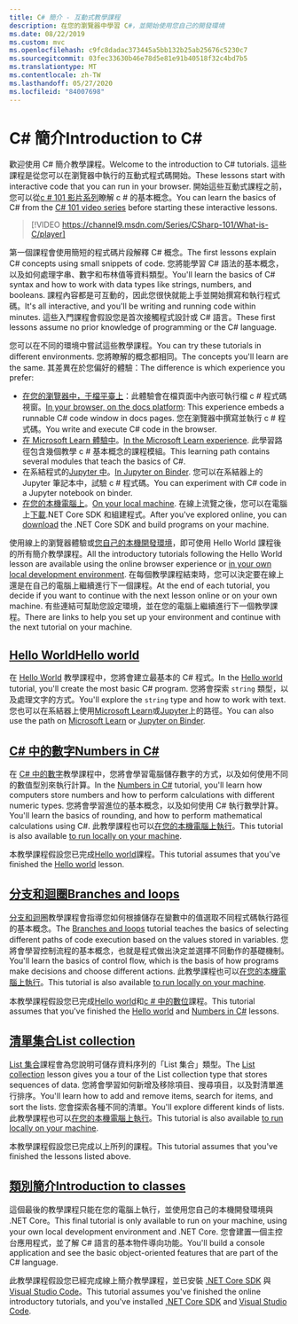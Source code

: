 ```yaml
---
title: C# 簡介 - 互動式教學課程
description: 在您的瀏覽器中學習 C#，並開始使用您自己的開發環境
ms.date: 08/22/2019
ms.custom: mvc
ms.openlocfilehash: c9fc8dadac373445a5bb132b25ab25676c5230c7
ms.sourcegitcommit: 03fec33630b46e78d5e81e91b40518f32c4bd7b5
ms.translationtype: MT
ms.contentlocale: zh-TW
ms.lasthandoff: 05/27/2020
ms.locfileid: "84007698"
---
```

# <a name="introduction-to-c"></a><span data-ttu-id="c095e-103">C\# 簡介</span><span class="sxs-lookup"><span data-stu-id="c095e-103">Introduction to C\#</span></span>

<span data-ttu-id="c095e-104">歡迎使用 C# 簡介教學課程。</span><span class="sxs-lookup"><span data-stu-id="c095e-104">Welcome to the introduction to C# tutorials.</span></span> <span data-ttu-id="c095e-105">這些課程是從您可以在瀏覽器中執行的互動式程式碼開始。</span><span class="sxs-lookup"><span data-stu-id="c095e-105">These lessons start with interactive code that you can run in your browser.</span></span> <span data-ttu-id="c095e-106">開始這些互動式課程之前，您可以從[c # 101 影片系列](https://aka.ms/dotnet3-csharp)瞭解 c # 的基本概念。</span><span class="sxs-lookup"><span data-stu-id="c095e-106">You can learn the basics of C# from the [C# 101 video series](https://aka.ms/dotnet3-csharp) before starting these interactive lessons.</span></span>

> [!VIDEO https://channel9.msdn.com/Series/CSharp-101/What-is-C/player]

<span data-ttu-id="c095e-107">第一個課程會使用簡短的程式碼片段解釋 C# 概念。</span><span class="sxs-lookup"><span data-stu-id="c095e-107">The first lessons explain C# concepts using small snippets of code.</span></span> <span data-ttu-id="c095e-108">您將能學習 C# 語法的基本概念，以及如何處理字串、數字和布林值等資料類型。</span><span class="sxs-lookup"><span data-stu-id="c095e-108">You'll learn the basics of C# syntax and how to work with data types like strings, numbers, and booleans.</span></span> <span data-ttu-id="c095e-109">課程內容都是可互動的，因此您很快就能上手並開始撰寫和執行程式碼。</span><span class="sxs-lookup"><span data-stu-id="c095e-109">It's all interactive, and you'll be writing and running code within minutes.</span></span> <span data-ttu-id="c095e-110">這些入門課程會假設您是首次接觸程式設計或 C# 語言。</span><span class="sxs-lookup"><span data-stu-id="c095e-110">These first lessons assume no prior knowledge of programming or the C# language.</span></span>

<span data-ttu-id="c095e-111">您可以在不同的環境中嘗試這些教學課程。</span><span class="sxs-lookup"><span data-stu-id="c095e-111">You can try these tutorials in different environments.</span></span> <span data-ttu-id="c095e-112">您將瞭解的概念都相同。</span><span class="sxs-lookup"><span data-stu-id="c095e-112">The concepts you'll learn are the same.</span></span> <span data-ttu-id="c095e-113">其差異在於您偏好的體驗：</span><span class="sxs-lookup"><span data-stu-id="c095e-113">The difference is which experience you prefer:</span></span>

- <span data-ttu-id="c095e-114">[在您的瀏覽器中，于檔平臺上](hello-world.yml)：此體驗會在檔頁面中內嵌可執行檔 c # 程式碼視窗。</span><span class="sxs-lookup"><span data-stu-id="c095e-114">[In your browser, on the docs platform](hello-world.yml): This experience embeds a runnable C# code window in docs pages.</span></span> <span data-ttu-id="c095e-115">您在瀏覽器中撰寫並執行 c # 程式碼。</span><span class="sxs-lookup"><span data-stu-id="c095e-115">You write and execute C# code in the browser.</span></span>
- <span data-ttu-id="c095e-116">[在 Microsoft Learn 體驗中](https://docs.microsoft.com/learn/paths/csharp-first-steps/)。</span><span class="sxs-lookup"><span data-stu-id="c095e-116">[In the Microsoft Learn experience](https://docs.microsoft.com/learn/paths/csharp-first-steps/).</span></span> <span data-ttu-id="c095e-117">此學習路徑包含幾個教學 c # 基本概念的課程模組。</span><span class="sxs-lookup"><span data-stu-id="c095e-117">This learning path contains several modules that teach the basics of C#.</span></span>
- <span data-ttu-id="c095e-118">在系結程式的[Jupyter 中](https://mybinder.org/v2/gh/dotnet/try-samples/master?filepath=hello-csharp%2Fhello-world.ipynb)。</span><span class="sxs-lookup"><span data-stu-id="c095e-118">[In Jupyter on Binder](https://mybinder.org/v2/gh/dotnet/try-samples/master?filepath=hello-csharp%2Fhello-world.ipynb).</span></span> <span data-ttu-id="c095e-119">您可以在系結器上的 Jupyter 筆記本中，試驗 c # 程式碼。</span><span class="sxs-lookup"><span data-stu-id="c095e-119">You can experiment with C# code in a Jupyter notebook on binder.</span></span>
- <span data-ttu-id="c095e-120">[在您的本機電腦上](numbers-in-csharp-local.md)。</span><span class="sxs-lookup"><span data-stu-id="c095e-120">[On your local machine](numbers-in-csharp-local.md).</span></span> <span data-ttu-id="c095e-121">在線上流覽之後，您可以在電腦上[下載](https://dotnet.microsoft.com/download).NET Core SDK 和組建程式。</span><span class="sxs-lookup"><span data-stu-id="c095e-121">After you've explored online, you can [download](https://dotnet.microsoft.com/download) the .NET Core SDK and build programs on your machine.</span></span>

<span data-ttu-id="c095e-122">使用線上的瀏覽器體驗或[您自己的本機開發環境](local-environment.md)，即可使用 Hello World 課程後的所有簡介教學課程。</span><span class="sxs-lookup"><span data-stu-id="c095e-122">All the introductory tutorials following the Hello World lesson are available using the online browser experience or [in your own local development environment](local-environment.md).</span></span> <span data-ttu-id="c095e-123">在每個教學課程結束時，您可以決定要在線上還是在自己的電腦上繼續進行下一個課程。</span><span class="sxs-lookup"><span data-stu-id="c095e-123">At the end of each tutorial, you decide if you want to continue with the next lesson online or on your own machine.</span></span> <span data-ttu-id="c095e-124">有些連結可幫助您設定環境，並在您的電腦上繼續進行下一個教學課程。</span><span class="sxs-lookup"><span data-stu-id="c095e-124">There are links to help you set up your environment and continue with the next tutorial on your machine.</span></span>

## <a name="hello-world"></a>[<span data-ttu-id="c095e-125">Hello World</span><span class="sxs-lookup"><span data-stu-id="c095e-125">Hello world</span></span>](hello-world.yml)

<span data-ttu-id="c095e-126">在 [Hello World](hello-world.yml) 教學課程中，您將會建立最基本的 C# 程式。</span><span class="sxs-lookup"><span data-stu-id="c095e-126">In the [Hello world](hello-world.yml) tutorial, you'll create the most basic C# program.</span></span> <span data-ttu-id="c095e-127">您將會探索 `string` 類型，以及處理文字的方式。</span><span class="sxs-lookup"><span data-stu-id="c095e-127">You'll explore the `string` type and how to work with text.</span></span> <span data-ttu-id="c095e-128">您也可以在系結器上使用[Microsoft Learn](https://docs.microsoft.com/learn/paths/csharp-first-steps/)或[Jupyter](https://mybinder.org/v2/gh/dotnet/try-samples/master?filepath=hello-csharp%2Fhello-world.ipynb)上的路徑。</span><span class="sxs-lookup"><span data-stu-id="c095e-128">You can also use the path on [Microsoft Learn](https://docs.microsoft.com/learn/paths/csharp-first-steps/) or [Jupyter on Binder](https://mybinder.org/v2/gh/dotnet/try-samples/master?filepath=hello-csharp%2Fhello-world.ipynb).</span></span>

## <a name="numbers-in-c"></a>[<span data-ttu-id="c095e-129">C# 中的數字</span><span class="sxs-lookup"><span data-stu-id="c095e-129">Numbers in C#</span></span>](numbers-in-csharp.yml)

<span data-ttu-id="c095e-130">在 [C# 中的數字](numbers-in-csharp.yml)教學課程中，您將會學習電腦儲存數字的方式，以及如何使用不同的數值型別來執行計算。</span><span class="sxs-lookup"><span data-stu-id="c095e-130">In the [Numbers in C#](numbers-in-csharp.yml) tutorial, you'll learn how computers store numbers and how to perform calculations with different numeric types.</span></span> <span data-ttu-id="c095e-131">您將會學習進位的基本概念，以及如何使用 C# 執行數學計算。</span><span class="sxs-lookup"><span data-stu-id="c095e-131">You'll learn the basics of rounding, and how to perform mathematical calculations using C#.</span></span> <span data-ttu-id="c095e-132">此教學課程也可以[在您的本機電腦上執行](numbers-in-csharp-local.md)。</span><span class="sxs-lookup"><span data-stu-id="c095e-132">This tutorial is also available [to run locally on your machine](numbers-in-csharp-local.md).</span></span>

<span data-ttu-id="c095e-133">本教學課程假設您已完成[Hello world](hello-world.yml)課程。</span><span class="sxs-lookup"><span data-stu-id="c095e-133">This tutorial assumes that you've finished the [Hello world](hello-world.yml) lesson.</span></span>

## <a name="branches-and-loops"></a>[<span data-ttu-id="c095e-134">分支和迴圈</span><span class="sxs-lookup"><span data-stu-id="c095e-134">Branches and loops</span></span>](branches-and-loops.yml)

<span data-ttu-id="c095e-135">[分支和迴圈](branches-and-loops.yml)教學課程會指導您如何根據儲存在變數中的值選取不同程式碼執行路徑的基本概念。</span><span class="sxs-lookup"><span data-stu-id="c095e-135">The [Branches and loops](branches-and-loops.yml) tutorial teaches the basics of selecting different paths of code execution based on the values stored in variables.</span></span> <span data-ttu-id="c095e-136">您將會學習控制流程的基本概念，也就是程式做出決定並選擇不同動作的基礎機制。</span><span class="sxs-lookup"><span data-stu-id="c095e-136">You'll learn the basics of control flow, which is the basis of how programs make decisions and choose different actions.</span></span> <span data-ttu-id="c095e-137">此教學課程也可以[在您的本機電腦上執行](branches-and-loops-local.md)。</span><span class="sxs-lookup"><span data-stu-id="c095e-137">This tutorial is also available [to run locally on your machine](branches-and-loops-local.md).</span></span>

<span data-ttu-id="c095e-138">本教學課程假設您已完成[Hello world](hello-world.yml)和[c # 中的數位](numbers-in-csharp.yml)課程。</span><span class="sxs-lookup"><span data-stu-id="c095e-138">This tutorial assumes that you've finished the [Hello world](hello-world.yml) and [Numbers in C#](numbers-in-csharp.yml) lessons.</span></span>

## <a name="list-collection"></a>[<span data-ttu-id="c095e-139">清單集合</span><span class="sxs-lookup"><span data-stu-id="c095e-139">List collection</span></span>](list-collection.yml)

<span data-ttu-id="c095e-140">[List 集合](list-collection.yml)課程會為您說明可儲存資料序列的「List 集合」類型。</span><span class="sxs-lookup"><span data-stu-id="c095e-140">The [List collection](list-collection.yml) lesson gives you a tour of the List collection type that stores sequences of data.</span></span> <span data-ttu-id="c095e-141">您將會學習如何新增及移除項目、搜尋項目，以及對清單進行排序。</span><span class="sxs-lookup"><span data-stu-id="c095e-141">You'll learn how to add and remove items, search for items, and sort the lists.</span></span> <span data-ttu-id="c095e-142">您會探索各種不同的清單。</span><span class="sxs-lookup"><span data-stu-id="c095e-142">You'll explore different kinds of lists.</span></span> <span data-ttu-id="c095e-143">此教學課程也可以[在您的本機電腦上執行](arrays-and-collections.md)。</span><span class="sxs-lookup"><span data-stu-id="c095e-143">This tutorial is also available [to run locally on your machine](arrays-and-collections.md).</span></span>

<span data-ttu-id="c095e-144">本教學課程假設您已完成以上所列的課程。</span><span class="sxs-lookup"><span data-stu-id="c095e-144">This tutorial assumes that you've finished the lessons listed above.</span></span>

## <a name="introduction-to-classes"></a>[<span data-ttu-id="c095e-145">類別簡介</span><span class="sxs-lookup"><span data-stu-id="c095e-145">Introduction to classes</span></span>](introduction-to-classes.md)

<span data-ttu-id="c095e-146">這個最後的教學課程只能在您的電腦上執行，並使用您自己的本機開發環境與 .NET Core。</span><span class="sxs-lookup"><span data-stu-id="c095e-146">This final tutorial is only available to run on your machine, using your own local development environment and .NET Core.</span></span>
<span data-ttu-id="c095e-147">您會建置一個主控台應用程式，並了解 C# 語言的基本物件導向功能。</span><span class="sxs-lookup"><span data-stu-id="c095e-147">You'll build a console application and see the basic object-oriented features that are part of the C# language.</span></span>

<span data-ttu-id="c095e-148">此教學課程假設您已經完成線上簡介教學課程，並已安裝 [.NET Core SDK](https://dotnet.microsoft.com/download) 與 [Visual Studio Code](https://code.visualstudio.com/)。</span><span class="sxs-lookup"><span data-stu-id="c095e-148">This tutorial assumes you've finished the online introductory tutorials, and you've installed [.NET Core SDK](https://dotnet.microsoft.com/download) and [Visual Studio Code](https://code.visualstudio.com/).</span></span>
